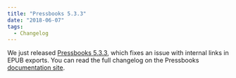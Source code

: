 ```yaml
---
title: "Pressbooks 5.3.3"
date: "2018-06-07"
tags: 
  - Changelog
---
```


We just released [Pressbooks 5.3.3](https://github.com/pressbooks/pressbooks/releases/tag/5.3.3), which fixes an issue with internal links in EPUB exports. You can read the full changelog on the Pressbooks [documentation site](https://docs.pressbooks.org/changelog/pressbooks/#5-3-3).
